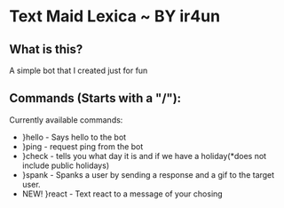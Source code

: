 # Text Maid Lexica ~ BY ir4un
<!-- <img src="https://github.com/Sia-WRWD/Baby-Ghost-MelbHack/blob/main/assets/hungry.png" alt="avatar.png"> -->

## What is this?
A simple bot that I created just for fun

## Commands (Starts with a "/"):
Currently available commands:
- }hello - Says hello to the bot
- }ping - request ping from the bot
- }check - tells you what day it is and if we have a holiday(*does not include public holidays)
- }spank - Spanks a user by sending a response and a gif to the target user.
- NEW! }react - Text react to a message of your chosing

